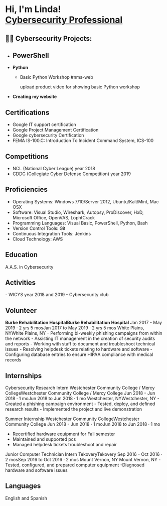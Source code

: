 <h1>Hi, I'm Linda! <br/> <a href="https://www.linkedin.com/in/linda-yamil-garaycochea-saune/">Cybersecurity Professional</a> </h1>

<h2>👨‍💻 Cybersecurity Projects:</h2>

- <b>PowerShell</b>
  - 
- <b>Python</b>
  - Basic Python Workshop
    #nms-web

    upload product video for showing basic Python workshop

- <b>Creating my website</b>

<h2>Certifications</h2>

- Google IT support certification
- Google Project Management Certification
- Google cybersecurity Certification
- FEMA IS-100.C: Introduction To Incident Command System, ICS-100


<h2>Competitions</h2>

- NCL (National Cyber League) year 2018
- CDDC (Collegiate Cyber Defense Competition) year 2019

<h2>Proficiencies</h2>

- Operating Systems: Windows 7/10/Server 2012, Ubuntu/Kali/Mint, Mac OSX
- Software: Visual Studio, Wireshark, Autopsy, ProDiscover, HxD, Microsoft Office, OpenVAS, LophtCrack
- Programming Languages: Visual Basic, PowerShell, Python, Bash
- Version Control Tools: Git
- Continuous Integration Tools: Jenkins
- Cloud Technology: AWS

<h2>Education</h2>
A.A.S. in Cybersecurity

<h2>Activities</h2>
- WICYS year 2018 and 2019
- Cybersecurity club

<h2>Volunteer</h2>
  <b>Burke Rehabilitation HospitalBurke Rehabilitation Hospital</b>
  Jan 2017 - May 2019 · 2 yrs 5 mosJan 2017 to May 2019 · 2 yrs 5 mos
  White Plains, NYWhite Plains, NY
    - Performing bi-weekly phishing campaigns from within the network
    - Assisting IT management in the creation of security audits and reports
    - Working with staff to document and troubleshoot technical issues
    - Resolving helpdesk tickets relating to hardware and software
    - Configuring database entries to ensure HIPAA compliance with medical records

<h2>Internships</h2>
Cybersecurity Research Intern
Westchester Community College / Mercy CollegeWestchester Community College / Mercy College
Jun 2018 - Jun 2018 · 1 moJun 2018 to Jun 2018 · 1 mo
Westchester, NYWestchester, NY
- Created a phishing campaign environment
- Tested, deploy, and defined research results
- Implemented the project and live demonstration

Summer Internship
Westchester Community CollegeWestchester Community College
Jun 2018 - Jun 2018 · 1 moJun 2018 to Jun 2018 · 1 mo
- Recertified hardware equipment for Fall semester
- Maintained and supported pcs
- Managed helpdesk tickets troubleshoot and repair

Junior Computer Technician Intern
TekoveryTekovery
Sep 2016 - Oct 2016 · 2 mosSep 2016 to Oct 2016 · 2 mos
Mount Vernon, NY Mount Vernon, NY 
-Tested, configured, and prepared computer equipment 
-Diagnosed hardware and software issues 

<h2>Languages</h2>
English and Spanish
